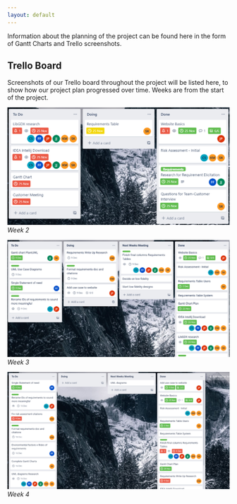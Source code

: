 ```yaml
---
layout: default
---
```

Information about the planning of the project can be found here in the form of Gantt Charts and Trello screenshots.

## Trello Board
Screenshots of our Trello board throughout the project will be listed here, to show how our project plan progressed over time.
Weeks are from the start of the project.

![Week 2](/media/trello_0.png)
*Week 2*

![Week 3](/media/trello_1.png)
*Week 3*

![Week 4](/media/trello_2.png)
*Week 4*
